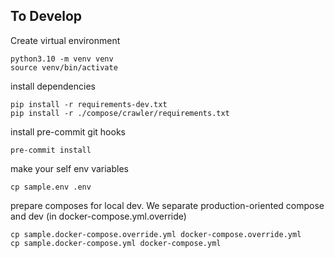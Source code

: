 ## To Develop

Create virtual environment
```
python3.10 -m venv venv
source venv/bin/activate
```

install dependencies
```
pip install -r requirements-dev.txt
pip install -r ./compose/crawler/requirements.txt
```

install pre-commit git hooks
```
pre-commit install
```

make your self env variables
```
cp sample.env .env
```

prepare composes for local dev. We separate production-oriented compose and dev (in docker-compose.yml.override)
```
cp sample.docker-compose.override.yml docker-compose.override.yml
cp sample.docker-compose.yml docker-compose.yml
```